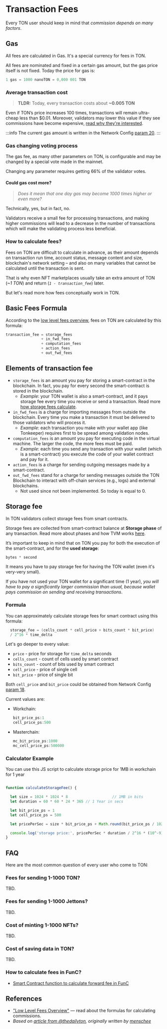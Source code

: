 # Transaction Fees

Every TON user should keep in mind that _commission depends on many factors_.

## Gas

All fees are calculated in Gas. It's a special currency for fees in TON.

All fees are nominated and fixed in a certain gas amount, but the gas price itself is not fixed. Today the price for gas is:

```cpp
1 gas = 1000 nanoTON = 0,000 001 TON
```

### Average transaction cost

> **TLDR:** Today, every transaction costs about **~0.005 TON**

Even if TON’s price increases 100 times, transactions will remain ultra-cheap less than $0.01. Moreover, validators may lower this value if they see commissions have become expensive, [read why they're interested](#gas-changing-voting-process).

:::info
The current gas amount is written in the Network Config [param 20](https://explorer.toncoin.org/config?workchain=-1&shard=8000000000000000&seqno=22185244&roothash=165D55B3CFFC4043BFC43F81C1A3F2C41B69B33D6615D46FBFD2036256756382&filehash=69C43394D872B02C334B75F59464B2848CD4E23031C03CA7F3B1F98E8A13EE05#configparam20).
:::

### Gas changing voting process

The gas fee, as many other parameters on TON, is configurable and may be changed by a special vote made in the mainnet.

Changing any parameter requires getting 66% of the validator votes.

#### Could gas cost more?

> *Does it mean that one day gas may become 1000 times higher or even more?*

Technically, yes, but in fact, no.

Validators receive a small fee for processing transactions, and making higher commissions will lead to a decrease in the number of transactions which will make the validating process less beneficial.

### How to calculate fees?

Fees on TON are difficult to calculate in advance, as their amount depends on transaction run time, account status, message content and size, blockchain's network setting – and also on many variables that cannot be calculated until the transaction is sent.

That is why even NFT marketplaces usually take an extra amount of TON (_~1 TON_) and return (_`1 - transaction_fee`_) later.

But let's read more how fees conceptually work in TON.

## Basic Fees Formula

According to the [low level fees overview](/develop/howto/fees_low_level), fees on TON are calculated by this formula:

```cpp
transaction_fee = storage_fees
                + in_fwd_fees
                + computation_fees
                + action_fees
                + out_fwd_fees
```

## Elements of transaction fee

* `storage_fees` is an amount you pay for storing a smart-contract in the blockchain. In fact, you pay for every second the smart-contract is stored in the blockchain.
  * _Example_: your TON wallet is also a smart-contract, and it pays storage fee every time you receive or send a transaction. Read more [how storage fees calculate](/develop/smart-contracts/fees#storage-fee).
* `in_fwd_fees` is a charge for importing messages from outside the blockchain. Every time you make a transaction it must be delivered to those validators who will process it.
  * _Example_: each transaction you make with your wallet app (like Tonkeeper) requires first to be spread among validation nodes.
* `computation_fees` is an amount you pay for executing code in the virtual machine. The larger the code, the more fees must be paid.
  * _Example_: each time you send any transaction with your wallet (which is a smart-contract) you execute the code of your wallet contract and pay for it.
* `action_fees` is a charge for sending outgoing messages made by a smart-contract.
* `out_fwd_fees` stand for a charge for sending messages outside the TON Blockchain to interact with off-chain services (e.g., logs) and external blockchains.
  * Not used since not been implemented. So today is equal to 0.

## Storage fee

In TON validators collect storage fees from smart contracts.

Storage fees are collected from smart-contract balance at **Storage phase** of any transaction. Read more about phases and how TVM works [here](/learn/tvm-instructions/tvm_overview#transactions-and-phases).

It’s important to keep in mind that on TON you pay for both the execution of the smart-contract, and for the **used storage**:

```cpp
bytes * second
```

It means you have to pay storage fee for having the TON wallet (even it's very-very small).

If you have not used your TON wallet for a significant time (1 year), _you will have to pay a significantly larger commission than usual, because wallet pays commission on sending and receiving transactions_.

### Formula

You can approximately calculate storage fees for smart contract using this formula:


```cpp
  storage_fee = (cells_count * cell_price + bits_count * bit_price)
  / 2^16 * time_delta
```

Let's go deeper to every value:

* `price` - price for storage for `time_delta` seconds
* `cells_count` - count of cells used by smart contract
* `bits_count` - count of bits used by smart contract
* `cell_price` - price of single cell
* `bit_price` - price of single bit

Both `cell_price` and `bit_price` could be obtained from Network Config [param 18](https://explorer.toncoin.org/config?workchain=-1&shard=8000000000000000&seqno=22185244&roothash=165D55B3CFFC4043BFC43F81C1A3F2C41B69B33D6615D46FBFD2036256756382&filehash=69C43394D872B02C334B75F59464B2848CD4E23031C03CA7F3B1F98E8A13EE05#configparam18).

Current values are:

* Workchain:
    ```cpp
    bit_price_ps:1
    cell_price_ps:500
    ```
* Masterchain:
    ```cpp
    mc_bit_price_ps:1000
    mc_cell_price_ps:500000
    ```

### Calculator Example

You can use this JS script to calculate storage price for 1MB in workchain for 1 year

```javascript live

function calculateStorageFee() {

  let size = 1024 * 1024 * 8				    // 1MB in bits  
  let duration = 60 * 60 * 24 * 365	// 1 Year in secs

  let bit_price_ps = 1
  let cell_price_ps = 500

  let pricePerSec = size * bit_price_ps + Math.round(bit_price_ps / 1023) * cell_price_ps

  console.log('storage price:', pricePerSec * duration / 2^16 * (10^-9), 'TON')
}


```

## FAQ

Here are the most common question of every user who come to TON:

### Fees for sending 1-1000 TON?

TBD.

### Fees for sending 1-1000 Jettons?

TBD.

### Cost of minting 1-1000 NFTs?

TBD.

### Cost of saving data in TON?

TBD.

### How to calculate fees in FunC?

* [Smart Contract function to calculate forward fee in FunC](https://github.com/ton-blockchain/token-contract/blob/main/misc/forward-fee-calc.fc)

## References

* ["Low Level Fees Overview"](/develop/howto/fees_low_level#fees-calculation-formulas) — read about the formulas for calculating commissions.
* *Based on [article from @thedailyton](https://telegra.ph/Commissions-on-TON-07-22), originally written by [menschee](https://github.com/menschee)*